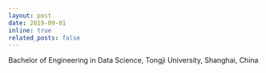 ```yaml
---
layout: post
date: 2019-09-01
inline: true
related_posts: false
---
```


Bachelor of Engineering in Data Science, Tongji University, Shanghai, China
